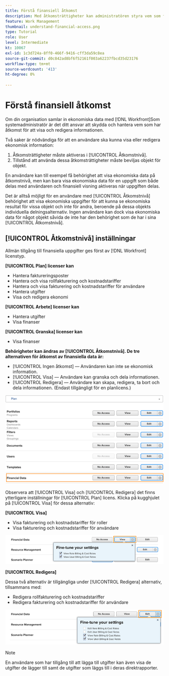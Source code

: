 ```yaml
---
title: Förstå finansiell åtkomst
description: Med åtkomsträttigheter kan administratören styra vem som får se och redigera den ekonomiska informationen i Workfront.
feature: Work Management
thumbnail: understand-financial-access.png
type: Tutorial
role: User
level: Intermediate
kt: 10067
exl-id: 1c3d724a-8ff0-466f-9416-cff3da59c8ea
source-git-commit: d0c842ad8bf6f52161f003a62237fbcd35d23176
workflow-type: tm+mt
source-wordcount: '413'
ht-degree: 0%

---
```


# Förstå finansiell åtkomst

Om din organisation samlar in ekonomiska data med [!DNL Workfront]Som systemadministratör är det ditt ansvar att skydda och hantera vem som har åtkomst för att visa och redigera informationen.

Två saker är nödvändiga för att en användare ska kunna visa eller redigera ekonomisk information:

1. Åtkomsträttigheter måste aktiveras i [!UICONTROL Åtkomstnivå].
2. Tillstånd att använda dessa åtkomsträttigheter måste beviljas objekt för objekt.

En användare kan till exempel få behörighet att visa ekonomiska data på åtkomstnivå, men kan bara visa ekonomiska data för en uppgift som både delas med användaren och finansiell visning aktiveras när uppgiften delas.

Det är alltså möjligt för en användare med [!UICONTROL Åtkomstnivå] behörighet att visa ekonomiska uppgifter för att kunna se ekonomiska resultat för vissa objekt och inte för andra, beroende på dessa objekts individuella delningsalternativ. Ingen användare kan dock visa ekonomiska data för något objekt såvida de inte har den behörighet som de har i sina [!UICONTROL Åtkomstnivå].

## [!UICONTROL Åtkomstnivå] inställningar

Allmän tillgång till finansiella uppgifter ges först av [!DNL Workfront] licenstyp.

**[!UICONTROL Plan] licenser kan**

* Hantera faktureringsposter
* Hantera och visa rollfakturering och kostnadstariffer
* Hantera och visa fakturering och kostnadstariffer för användare
* Hantera utgifter
* Visa och redigera ekonomi

**[!UICONTROL Arbete] licenser kan**

* Hantera utgifter
* Visa finanser

**[!UICONTROL Granska] licenser kan**

* Visa finanser

**Behörigheter kan ändras av [!UICONTROL Åtkomstnivå]. De tre alternativen för åtkomst av finansiella data är:**

* [!UICONTROL Ingen åtkomst] — Användaren kan inte se ekonomisk information.
* [!UICONTROL Visa] — Användare kan granska och dela informationen.
* [!UICONTROL Redigera] — Användare kan skapa, redigera, ta bort och dela informationen. (Endast tillgängligt för en planlicens.)

![En bild som visar allmänna alternativ för finansiella data på åtkomstnivå](assets/setting-up-finances-8.png)

Observera att [!UICONTROL Visa] och [!UICONTROL Redigera] det finns ytterligare inställningar för [!UICONTROL Plan] licens. Klicka på kugghjulet på [!UICONTROL Visa] för dessa alternativ:

**[!UICONTROL Visa]**

* Visa fakturering och kostnadstariffer för roller
* Visa fakturering och kostnadstariffer för användare

![En bild som visar visningsalternativ för finansiella data på åtkomstnivå](assets/setting-up-finances-9.png)

**[!UICONTROL Redigera]**

Dessa två alternativ är tillgängliga under [!UICONTROL Redigera] alternativ, tillsammans med:

* Redigera rollfakturering och kostnadstariffer
* Redigera fakturering och kostnadstariffer för användare

![En bild som visar redigeringsalternativ för finansiella data på åtkomstnivå](assets/setting-up-finances-10.png)

>[!NOTE]
>
>En användare som har tillgång till att lägga till utgifter kan även visa de utgifter de lägger till samt de utgifter som läggs till i deras direktrapporter.
